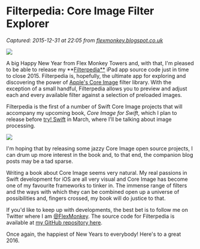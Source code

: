 # Filterpedia: Core Image Filter Explorer

_Captured: 2015-12-31 at 22:05 from [flexmonkey.blogspot.co.uk](http://flexmonkey.blogspot.co.uk/2015/12/filterpedia-core-image-filter-explorer.html?m=1)_

![](http://3.bp.blogspot.com/-yjNj6KC4pkI/VoT0TWD8BjI/AAAAAAAAGXw/yp8yj91k8Ng/s320/screenshot.jpg)

A big Happy New Year from Flex Monkey Towers and, with that, I'm pleased to be able to release my **[Filterpedia**](https://github.com/FlexMonkey/Filterpedia) iPad app source code just in time to close 2015. Filterpedia is, hopefully, the ultimate app for exploring and discovering the power of [Apple's Core Image](https://developer.apple.com/library/mac/documentation/GraphicsImaging/Reference/CoreImagingRef/index.html#//apple_ref/doc/uid/TP40001171) filter library. With the exception of a small handful, Filterpedia allows you to preview and adjust each and every available filter against a selection of preloaded images.

Filterpedia is the first of a number of Swift Core Image projects that will accompany my upcoming book, _Core Image for Swift_, which I plan to release before [try! Swift](http://www.tryswiftconf.com/en) in March, where I'll be talking about image processing.

![](http://2.bp.blogspot.com/-Oh3az8EaiqM/VoT2P9NNEzI/AAAAAAAAGX8/8ulPS8ayvhs/s320/Screen%2BShot%2B2015-12-30%2Bat%2B08.58.21.png)

I'm hoping that by releasing some jazzy Core Image open source projects, I can drum up more interest in the book and, to that end, the companion blog posts may be a tad sparse.

Writing a book about Core Image seems very natural. My real passions in Swift development for iOS are all very visual and Core Image has become one of my favourite frameworks to tinker in. The immense range of filters and the ways with which they can be combined open up a universe of possibilities and, fingers crossed, my book will do justice to that.

If you'd like to keep up with developments, the best bet is to follow me on Twitter where I am [@FlexMonkey](https://twitter.com/flexmonkey). The source code for Filterpedia is available at [my GitHub repository here](https://github.com/FlexMonkey/Filterpedia).

Once again, the happiest of New Years to everybody! Here's to a great 2016.
